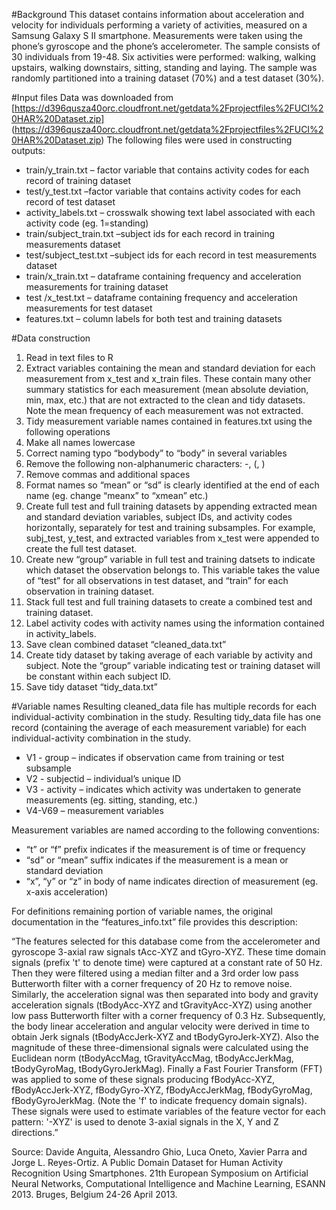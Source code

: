 ﻿#Background
This dataset contains information about acceleration and velocity for individuals performing a variety of activities, measured on a Samsung Galaxy S II smartphone. Measurements were taken using the phone’s gyroscope and the phone’s accelerometer. The sample consists of 30 individuals from 19-48. Six activities were performed: walking, walking upstairs, walking downstairs, sitting, standing and laying. The sample was randomly partitioned into a training dataset (70%) and a test dataset (30%).

#Input files
Data was downloaded from [https://d396qusza40orc.cloudfront.net/getdata%2Fprojectfiles%2FUCI%20HAR%20Dataset.zip] (https://d396qusza40orc.cloudfront.net/getdata%2Fprojectfiles%2FUCI%20HAR%20Dataset.zip)
The following files were used in constructing outputs:
* train/y_train.txt – factor variable that contains activity codes for each record of training dataset 
* test/y_test.txt –factor variable that contains activity codes for each record of test dataset 
* activity_labels.txt – crosswalk showing text label associated with each activity code (eg. 1=standing)
* train/subject_train.txt –subject ids for each record in training measurements dataset
* test/subject_test.txt –subject ids for each record in test measurements dataset
* train/x_train.txt – dataframe containing frequency and acceleration measurements for training dataset
* test /x_test.txt – dataframe containing frequency and acceleration measurements for test dataset
* features.txt – column labels for both test and training datasets

#Data construction
1. Read in text files to R
2. Extract variables containing the mean and standard deviation for each measurement from x_test and x_train files. These contain many other summary statistics for each measurement (mean absolute deviation, min, max, etc.) that are not extracted to the clean and tidy datasets. Note the mean frequency of each measurement was not extracted. 
3. Tidy measurement variable names contained in features.txt using the following operations
4. Make all names lowercase
5. Correct naming typo “bodybody” to “body” in several variables
6. Remove the following non-alphanumeric characters: -, (, )
7. Remove commas and additional spaces
8. Format names so “mean” or “sd” is clearly identified at the end of each name (eg. change “meanx” to “xmean” etc.)
9. Create full test and full training datasets by appending extracted mean and standard deviation variables, subject IDs, and activity codes horizontally, separately for test and training subsamples. For example, subj_test, y_test, and extracted variables from x_test were appended to create the full test dataset. 
10. Create new “group” variable in full test and training datsets to indicate which dataset the observation belongs to. This variable takes the value of “test” for all observations in test dataset, and “train” for each observation in training dataset.
11. Stack full test and full training datasets to create a combined test and training dataset.
12. Label activity codes with activity names using the information contained in activity_labels.
13. Save clean combined dataset “cleaned_data.txt”
14. Create tidy dataset by taking average of each variable by activity and subject. Note the “group” variable indicating test or training dataset will be constant within each subject ID.
15. Save tidy dataset “tidy_data.txt”

#Variable names
Resulting cleaned_data file has multiple records for each individual-activity combination in the study. Resulting tidy_data file has one record (containing the average of each measurement variable) for each individual-activity combination in the study. 
* V1 - group – indicates if observation came from training or test subsample
* V2 - subjectid – individual’s unique ID
* V3 - activity – indicates which activity was undertaken to generate measurements (eg. sitting, standing, etc.)
* V4-V69 – measurement variables

Measurement variables are named according to the following conventions:
* “t” or “f” prefix indicates if the measurement is of time or frequency
* “sd” or “mean” suffix indicates if the measurement is a mean or standard deviation
* “x”, “y” or “z” in body of name indicates direction of measurement (eg. x-axis acceleration)

For definitions remaining portion of variable names, the original documentation in the “features_info.txt” file provides this description: 

 “The features selected for this database come from the accelerometer and gyroscope 3-axial raw  signals tAcc-XYZ and tGyro-XYZ. These time domain signals (prefix 't' to denote time) were captured at a  constant rate of 50 Hz. Then they were filtered using a median filter and a 3rd order low pass  Butterworth filter with a corner frequency of 20 Hz to remove noise. Similarly, the acceleration signal  was then separated into body and gravity acceleration signals (tBodyAcc-XYZ and tGravityAcc-XYZ) using  another low pass Butterworth filter with a corner frequency of 0.3 Hz. Subsequently, the body linear  acceleration and angular velocity were derived in time to obtain Jerk signals (tBodyAccJerk-XYZ and  tBodyGyroJerk-XYZ). Also the magnitude of these three-dimensional signals were calculated using the  Euclidean norm (tBodyAccMag, tGravityAccMag, tBodyAccJerkMag, tBodyGyroMag,  tBodyGyroJerkMag). Finally a Fast Fourier Transform (FFT) was applied to some of these signals  producing fBodyAcc-XYZ, fBodyAccJerk-XYZ, fBodyGyro-XYZ, fBodyAccJerkMag, fBodyGyroMag,  fBodyGyroJerkMag. (Note the 'f' to indicate frequency domain signals). These signals were used to  estimate variables of the feature vector for each pattern: '-XYZ' is used to denote 3-axial signals in the X,  Y and Z directions.”

 Source: Davide Anguita, Alessandro Ghio, Luca Oneto, Xavier Parra and Jorge L. Reyes-Ortiz. A Public  Domain Dataset for Human Activity Recognition Using Smartphones. 21th European Symposium on  Artificial Neural Networks, Computational Intelligence and Machine Learning, ESANN 2013. Bruges,  Belgium 24-26 April 2013.

